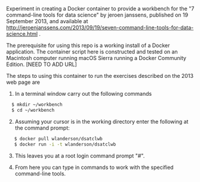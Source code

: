 Experiment in creating a Docker container to provide a workbench for the "7 command-line tools for data science" by jeroen janssens, published on 19 September 2013, and available at
  http://jeroenjanssens.com/2013/09/19/seven-command-line-tools-for-data-science.html .

The prerequisite for using this repo is a working install of a Docker application. The container script here is constructed and tested on an Macintosh computer running macOS Sierra running a Docker Community Edition. [NEED TO ADD URL]

The steps to using this container to run the exercises described on the 2013 web page are
1. In a terminal window carry out the following commands
```sh
  $ mkdir ~/workbench
  $ cd ~/workbench
```
2. Assuming your cursor is in the working directory enter the following at the command prompt:
```sh
   $ docker pull wlanderson/dsatclwb
   $ docker run -i -t wlanderson/dsatclwb
```
3. This leaves you at a root login command prompt "#".

4. From here you can type in commands to work with the specified command-line tools.


